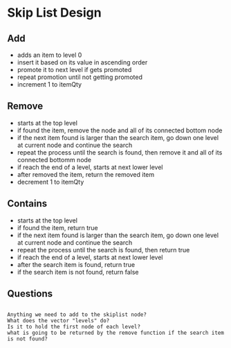 # Skip List Design

## Add
- adds an item to level 0
- insert it based on its value in ascending order
- promote it to next level if gets promoted
- repeat promotion until not getting promoted
- increment 1 to itemQty

## Remove
- starts at the top level
- if found the item, remove the node and all of its connected bottom node
- if the next item found is larger than the search item, go down one level at current node and continue the search
- repeat the process until the search is found, then remove it and all of its connected bottomm node
- if reach the end of a level, starts at next lower level
- after removed the item, return the removed item
- decrement 1 to itemQty

## Contains
- starts at the top level
- if found the item, return true
- if the next item found is larger than the search item, go down one level at current node and continue the search
- repeat the process until the search is found, then return true
- if reach the end of a level, starts at next lower level
- after the search item is found, return true
- if the search item is not found, return false

## Questions
##
    Anything we need to add to the skiplist node?
    What does the vector "levels" do?
    Is it to hold the first node of each level?
    what is going to be returned by the remove function if the search item is not found?